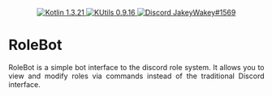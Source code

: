 <p align="center">
  <a href="https://kotlinlang.org/">
    <img src="https://img.shields.io/badge/Kotlin-1.3.21-blue.svg" alt="Kotlin 1.3.21">
  </a>
  <a href="https://gitlab.com/Aberrantfox/KUtils">
    <img src="https://img.shields.io/badge/KUtils-0.9.16-blue.svg" alt="KUtils 0.9.16">
  </a>
  <a href="https://discordapp.com/users/254786431656919051/">
    <img src="https://img.shields.io/badge/Discord-JakeyWakey%231569-lightgrey.svg" alt="Discord JakeyWakey#1569">
  </a>
</p>

# RoleBot
<p align="justify">
RoleBot is a simple bot interface to the discord role system. 
It allows you to view and modify roles via commands instead of the traditional Discord interface.
</p>
